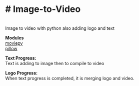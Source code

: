 <h1># Image-to-Video</h1><br>
Image to video with python also adding logo and text<br>

<b>Modules</b><br>
<a href="https://pypi.org/project/moviepy/">moviepy</a><br>
<a href="https://pypi.org/project/Pillow/">pillow</a><br>

<b>Text Progress:</b><br>
Text is adding to image then to compile to video<br>

<b>Logo Progress:</b><br>
When text progress is completed, it is merging logo and video.

